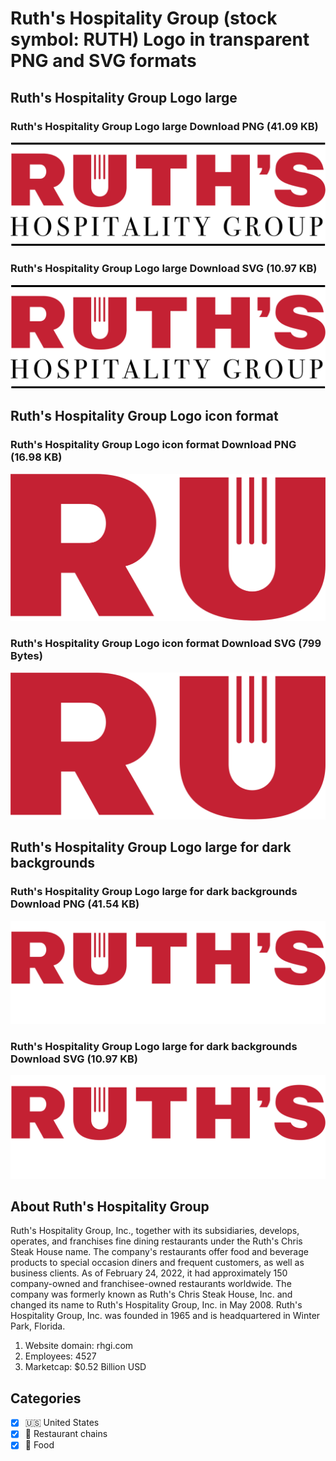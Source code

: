 # Ruth's Hospitality Group (stock symbol: RUTH) Logo in transparent PNG and SVG formats

## Ruth's Hospitality Group Logo large

### Ruth's Hospitality Group Logo large Download PNG (41.09 KB)

![Ruth's Hospitality Group Logo large Download PNG (41.09 KB)](/img/orig/RUTH_BIG-9692d27c.png)

### Ruth's Hospitality Group Logo large Download SVG (10.97 KB)

![Ruth's Hospitality Group Logo large Download SVG (10.97 KB)](/img/orig/RUTH_BIG-93954074.svg)

## Ruth's Hospitality Group Logo icon format

### Ruth's Hospitality Group Logo icon format Download PNG (16.98 KB)

![Ruth's Hospitality Group Logo icon format Download PNG (16.98 KB)](/img/orig/RUTH-7d8a6305.png)

### Ruth's Hospitality Group Logo icon format Download SVG (799 Bytes)

![Ruth's Hospitality Group Logo icon format Download SVG (799 Bytes)](/img/orig/RUTH-94c0a069.svg)

## Ruth's Hospitality Group Logo large for dark backgrounds

### Ruth's Hospitality Group Logo large for dark backgrounds Download PNG (41.54 KB)

![Ruth's Hospitality Group Logo large for dark backgrounds Download PNG (41.54 KB)](/img/orig/RUTH_BIG.D-7df14426.png)

### Ruth's Hospitality Group Logo large for dark backgrounds Download SVG (10.97 KB)

![Ruth's Hospitality Group Logo large for dark backgrounds Download SVG (10.97 KB)](/img/orig/RUTH_BIG.D-d8259d61.svg)

## About Ruth's Hospitality Group

Ruth's Hospitality Group, Inc., together with its subsidiaries, develops, operates, and franchises fine dining restaurants under the Ruth's Chris Steak House name. The company's restaurants offer food and beverage products to special occasion diners and frequent customers, as well as business clients. As of February 24, 2022, it had approximately 150 company-owned and franchisee-owned restaurants worldwide. The company was formerly known as Ruth's Chris Steak House, Inc. and changed its name to Ruth's Hospitality Group, Inc. in May 2008. Ruth's Hospitality Group, Inc. was founded in 1965 and is headquartered in Winter Park, Florida.

1. Website domain: rhgi.com
2. Employees: 4527
3. Marketcap: $0.52 Billion USD


## Categories
- [x] 🇺🇸 United States
- [x] 🍔 Restaurant chains
- [x] 🍴 Food
